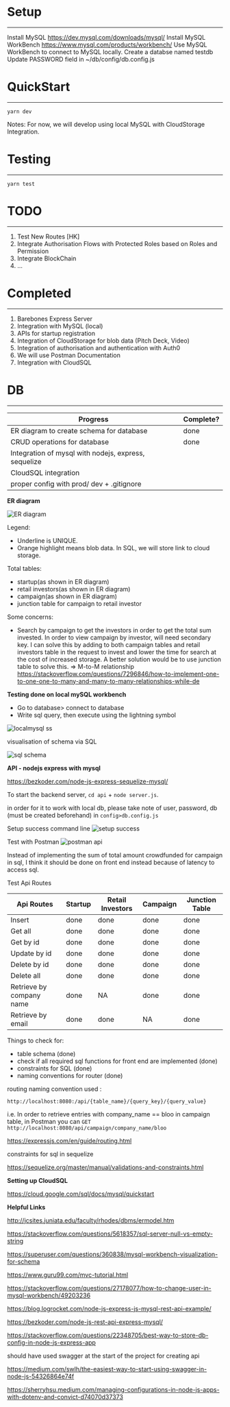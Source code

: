 # Setup
--- 
Install MySQL https://dev.mysql.com/downloads/mysql/
Install MySQL WorkBench https://www.mysql.com/products/workbench/
Use MySQL WorkBench to connect to MySQL locally.
Create a databse named testdb
Update PASSWORD field in ~/db/config/db.config.js

# QuickStart
---
`yarn dev`

Notes: For now, we will develop using local MySQL with CloudStorage Integration.

# Testing
---
`yarn test`

# TODO
---
1. Test New Routes [HK]
2. Integrate Authorisation Flows with Protected Roles based on Roles and Permission
3. Integrate BlockChain 
4. ...

# Completed
---
1. Barebones Express Server
2. Integration with MySQL (local)
3. APIs for startup registration
4. Integration of CloudStorage for blob data (Pitch Deck, Video)
5. Integration of authorisation and authentication with Auth0
6. We will use Postman Documentation
7. Integration with CloudSQL


# DB
---



| Progress                                             | Complete? |
| ---------------------------------------------------- | --------- |
| ER diagram to create schema for database             | done      |
| CRUD operations for database                         | done      |
| Integration of mysql with nodejs, express, sequelize |           |
| CloudSQL integration                                 |           |
| proper config with prod/ dev + .gitignore            |           |


**ER diagram**

![ER diagram](res/er.png)

Legend: 
- Underline is UNIQUE.
- Orange highlight means blob data. In SQL, we will store link to cloud storage.



Total tables:
- startup(as shown in ER diagram)
- retail investors(as shown in ER diagram)
- campaign(as shown in ER diagram)
- junction table for campaign to retail investor

Some concerns:
- Search by campaign to get the investors in order to get the total sum invested. In order to view campaign by investor, will need secondary key. I can solve this by adding to both campaign tables and retail investors table in the request to invest and lower the time for search at the cost of increased storage. A better solution would be to use junction table to solve this. => M-to-M relationship
https://stackoverflow.com/questions/7296846/how-to-implement-one-to-one-one-to-many-and-many-to-many-relationships-while-de

**Testing done on local mySQL workbench**
- Go to database> connect to database
- Write sql query, then execute using the lightning symbol

![localmysql ss](res/localmysql.png)

visualisation of schema via SQL

![sql schema](res/sqlschema.png)

**API - nodejs express with mysql**

https://bezkoder.com/node-js-express-sequelize-mysql/

To start the backend server, ```cd api``` + ```node server.js```.

in order for it to work with local db, please take note of user, password, db (must be created beforehand) in ```config>db.config.js```

Setup success command line
![setup success](res/apisuccess.png)

Test with Postman
![postman api](res/postmanapi.png)

Instead of implementing the sum of total amount crowdfunded for campaign in sql, I think it should be done on front end instead because of latency to access sql.

Test Api Routes

| Api Routes               | Startup | Retail Investors | Campaign | Junction Table |
| ------------------------ | ------- | ---------------- | -------- | -------------- |
| Insert                   | done    | done             | done     | done           |
| Get all                  | done    | done             | done     | done           |
| Get by id                | done    | done             | done     | done           |
| Update by id             | done    | done             | done     | done           |
| Delete by id             | done    | done             | done     | done           |
| Delete all               | done    | done             | done     | done           |
| Retrieve by company name | done    | NA               | done     | done           |
| Retrieve by email        | done    | done             | NA       | done           | 

Things to check for:
- table schema (done)
- check if all required sql functions for front end are implemented (done)
- constraints for SQL (done)
- naming conventions for router (done)

routing naming convention used : 

```http://localhost:8080:/api/{table_name}/{query_key}/{query_value}```

i.e. In order to retrieve entries with company_name == bloo in campaign table, in Postman you can ```GET http://localhost:8080/api/campaign/company_name/bloo```


https://expressjs.com/en/guide/routing.html


constraints for sql in sequelize 

https://sequelize.org/master/manual/validations-and-constraints.html

**Setting up CloudSQL**

https://cloud.google.com/sql/docs/mysql/quickstart


**Helpful Links**

http://jcsites.juniata.edu/faculty/rhodes/dbms/ermodel.htm

https://stackoverflow.com/questions/5618357/sql-server-null-vs-empty-string

https://superuser.com/questions/360838/mysql-workbench-visualization-for-schema

https://www.guru99.com/mvc-tutorial.html

https://stackoverflow.com/questions/27178077/how-to-change-user-in-mysql-workbench/49203236

https://blog.logrocket.com/node-js-express-js-mysql-rest-api-example/

https://bezkoder.com/node-js-rest-api-express-mysql/

https://stackoverflow.com/questions/22348705/best-way-to-store-db-config-in-node-js-express-app

should have used swagger at the start of the project for creating api 

https://medium.com/swlh/the-easiest-way-to-start-using-swagger-in-node-js-54326864e74f

https://sherryhsu.medium.com/managing-configurations-in-node-js-apps-with-dotenv-and-convict-d74070d37373

